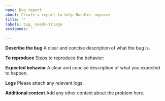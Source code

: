 ```yaml
---
name: Bug report
about: Create a report to help Rundler improve
title: ''
labels: bug, needs-triage
assignees: ''

---
```


**Describe the bug**
A clear and concise description of what the bug is.

**To reproduce**
Steps to reproduce the behavior:

**Expected behavior**
A clear and concise description of what you expected to happen.

**Logs**
Please attach any relevant logs.

**Additional context**
Add any other context about the problem here.
